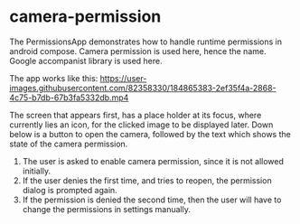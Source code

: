 # camera-permission

The PermissionsApp demonstrates how to handle runtime permissions in android compose. 
Camera permission is used here, hence the name.
Google accompanist library is used here.

The app works like this:
https://user-images.githubusercontent.com/82358330/184865383-2ef35f4a-2868-4c75-b7db-67b3fa5332db.mp4

The screen that appears first, has a place holder at its focus, where currently lies an icon, for the clicked image to be displayed later.
Down below is a button to open the camera, followed by the text which shows the state of the camera permission.
  1) The user is asked to enable camera permission, since it is not allowed initially.
  2) If the user denies the first time, and tries to reopen, the permission dialog is prompted again.
  3) If the permission is denied the second time, then the user will have to change the permissions in settings manually.
